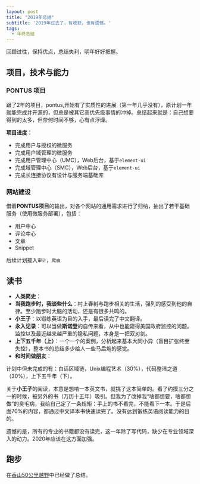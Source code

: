 ```yaml
---
layout: post
title: "2019年总结"
subtitle: '2019年过去了，有收获，也有遗憾。'
tags:
  - 年终总结
---
```


回顾过往，保持优点，总结失利，明年好好把握。

## 项目，技术与能力

### PONTUS 项目

跟了2年的项目，pontus,开始有了实质性的进展（第一年几乎没有），原计划一年就能完成并开源的，但总是被其它高优先级事情的冲掉。总结起来就是：自己想要得到的太多，但奈何时间不够，心有点浮燥。

**项目进度：**

- 完成用户与授权的微服务
- 完成用户域管理的微服务
- 完成用户管理中心（UMC），Web后台，基于`element-ui`
- 完成域管理中心（SMC），Web后台，基于`element-ui`
- 完成长连接协议有设计与服务端基础库

### 网站建设

借着**PONTUS项目**的输出，对各个网站的通用需求进行了归纳，抽出了若干基础服务（使用微服务部署），包括：

- 用户中心
- 评论中心
- 文章
- Snippet

后续计划接入`审计`，`爬虫`

## 读书

- **人类简史**：
- **当我跑步时，我谈些什么**：村上春树与跑步相关的生活，强列的感受到他的自律。至少跑步时大脑的活动，还是有很多共鸣的。
- **小王子**：以锻练英语为目的入手，最后读完了中文翻译。
- **永入记录**：可以当做**斯诺登**的自传来看，从中也能窥得美国政府监控的问题。监控以及最近越来越严重的隐私问题，本身是一把双刃剑。
- **上下五千年（上）**：一个一个的案例，分析起来基本大同小异（盲目扩张终至失控），整本书的总结多少给人一些马后炮的感觉。
- **和时间做朋友**：

计划中但未完成的有：白话区域链，Unix编程艺术（30%），代码整洁之道（30%），上下五千年（下）。

关于**小王子**的阅读，本意是想啃一本英文书，就挑了这本简单的。看了约摸三分之一的时候，被另外的书（万历十五年）吸引。但我为了改掉我“啥都想要，啥都想做”的臭毛病，我给自己定了一条规矩：手上的书不看完，不能看下一本。于是后面70%的内容，都通过中文译本书快速读完了。没有达到锻练英语阅读能力的目的。

遗憾的是，所有的专业的书籍都没有读完，这一年除了写代码，缺少在专业领域深入的动力。2020年应该在这方面加强。


## 跑步

在[香山50公里越野](#)中已经做了总结。
